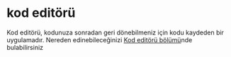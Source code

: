 # kod editörü

Kod editörü, kodunuza sonradan geri dönebilmeniz için kodu kaydeden bir uygulamadır. Nereden edinebileceğinizi [Kod editörü bölümü](./code_editor/README.md)nde bulabilirsiniz